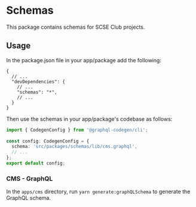 # Schemas

This package contains schemas for SCSE Club projects.

## Usage

In the package.json file in your app/package add the following:

```json5
{ 
  // ...
  "devDependencies": {
    // ...
    "schemas": "*",
    // ...
  }
}
```

Then use the schemas in your app/package's codebase as follows:

```typescript
import { CodegenConfig } from '@graphql-codegen/cli';
 
const config: CodegenConfig = {
  schema: 'src/packages/schemas/lib/cms.graphql',
  // ...
};
export default config;
```

### CMS - GraphQL

In the `apps/cms` directory, run `yarn generate:graphQLSchema` to generate the GraphQL schema.


